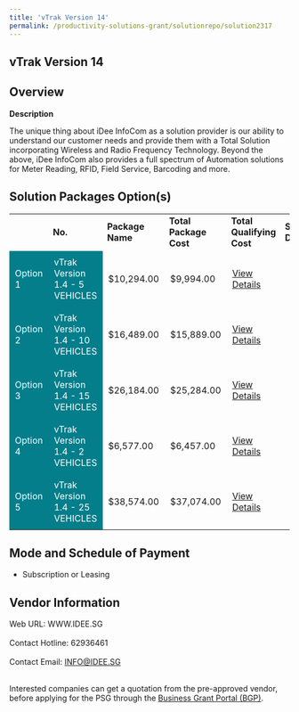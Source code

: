 ```yaml
---
title: 'vTrak Version 14'
permalink: /productivity-solutions-grant/solutionrepo/solution2317
---
```


## vTrak Version 14

## Overview

**Description**

The unique thing about iDee InfoCom as a solution provider is our ability to understand our customer needs and provide them with a Total Solution incorporating Wireless and Radio Frequency Technology. Beyond the above, iDee InfoCom also provides a full spectrum of Automation solutions for Meter Reading, RFID, Field Service, Barcoding and more.

## Solution Packages Option(s)

<table>
<th>
<td><b>No.</b></td>
<td><b>Package Name</b></td>
<td><b>Total Package Cost</b></td>
<td><b>Total Qualifying Cost</b></td>
<td><b>Solution Details</b></td>
</th>
<tr>
<td style='padding: 10px; background-color: #037E8A; color: #FFFFFF;'>Option 1</td>
<td style='padding: 10px; background-color: #037E8A; color: #FFFFFF;'>vTrak Version 1.4 - 5 VEHICLES</td>
<td style='padding: 10px;'>$10,294.00</td>
<td style='padding: 10px;'>$9,994.00</td>
<td style='padding: 10px;'><a href='https://www.gobusiness.gov.sg/images/psg/Desensitised_Idee_Infocomm_Annex_3_CR_wef_16_Dec_2021_Part_1.pdf' target='_blank'>View Details</a></td>
</tr>
<tr>
<td style='padding: 10px; background-color: #037E8A; color: #FFFFFF;'>Option 2</td>
<td style='padding: 10px; background-color: #037E8A; color: #FFFFFF;'>vTrak Version 1.4 - 10 VEHICLES</td>
<td style='padding: 10px;'>$16,489.00</td>
<td style='padding: 10px;'>$15,889.00</td>
<td style='padding: 10px;'><a href='https://www.gobusiness.gov.sg/images/psg/Desensitised_Idee_Infocomm_Annex_3_CR_wef_16_Dec_2021_Part_2.pdf' target='_blank'>View Details</a></td>
</tr>
<tr>
<td style='padding: 10px; background-color: #037E8A; color: #FFFFFF;'>Option 3</td>
<td style='padding: 10px; background-color: #037E8A; color: #FFFFFF;'>vTrak Version 1.4 - 15 VEHICLES</td>
<td style='padding: 10px;'>$26,184.00</td>
<td style='padding: 10px;'>$25,284.00</td>
<td style='padding: 10px;'><a href='https://www.gobusiness.gov.sg/images/psg/Desensitised_Idee_Infocomm_Annex_3_CR_wef_16_Dec_2021_Part_3.pdf' target='_blank'>View Details</a></td>
</tr>
<tr>
<td style='padding: 10px; background-color: #037E8A; color: #FFFFFF;'>Option 4</td>
<td style='padding: 10px; background-color: #037E8A; color: #FFFFFF;'>vTrak Version 1.4 - 2 VEHICLES</td>
<td style='padding: 10px;'>$6,577.00</td>
<td style='padding: 10px;'>$6,457.00</td>
<td style='padding: 10px;'><a href='https://www.gobusiness.gov.sg/images/psg/Desensitised_Idee_Infocomm_Annex_3_CR_wef_16_Dec_2021_Part_4.pdf' target='_blank'>View Details</a></td>
</tr>
<tr>
<td style='padding: 10px; background-color: #037E8A; color: #FFFFFF;'>Option 5</td>
<td style='padding: 10px; background-color: #037E8A; color: #FFFFFF;'>vTrak Version 1.4 - 25 VEHICLES</td>
<td style='padding: 10px;'>$38,574.00</td>
<td style='padding: 10px;'>$37,074.00</td>
<td style='padding: 10px;'><a href='https://www.gobusiness.gov.sg/images/psg/Desensitised_Idee_Infocomm_Annex_3_CR_wef_16_Dec_2021_Part_5.pdf' target='_blank'>View Details</a></td>
</tr>
</table>

## Mode and Schedule of Payment

 - Subscription or Leasing

## Vendor Information

 Web URL: WWW.IDEE.SG <br><br>Contact Hotline: 62936461 <br><br>Contact Email: INFO@IDEE.SG <br><br>

Interested companies can get a quotation from the pre-approved vendor, before applying for the PSG through the <a href='https://www.businessgrants.gov.sg/' target='_blank' rel='noopener'>Business Grant Portal (BGP)</a>.

<script src="/jquery/resize-tables.js"></script>
